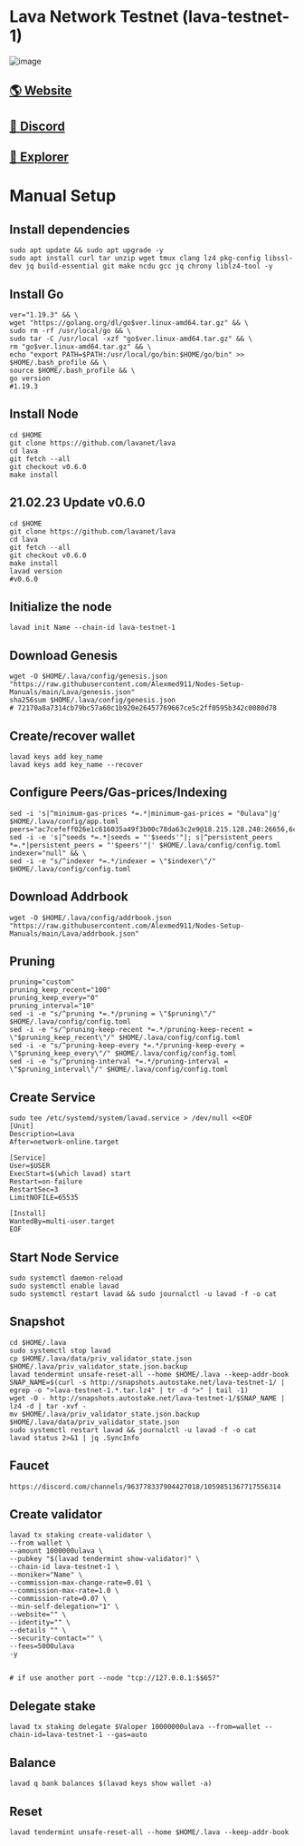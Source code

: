 # Lava Network Testnet (lava-testnet-1)

![image](https://mirror-media.imgix.net/publication-images/gq4KFLkILtGC7LZhNp9Gr.jpeg?height=800&width=1600&h=800&w=1600&auto=compress)

## <a href="https://lavanet.xyz/">🌎 Website </a>
## <a href="https://discord.gg/mCBzfEbYcF">💎 Discord </a>
## <a href="https://lava.explorers.guru/">🚀 Explorer </a>

# Manual Setup

## Install dependencies
```
sudo apt update && sudo apt upgrade -y
sudo apt install curl tar unzip wget tmux clang lz4 pkg-config libssl-dev jq build-essential git make ncdu gcc jq chrony liblz4-tool -y
```
## Install Go
```
ver="1.19.3" && \
wget "https://golang.org/dl/go$ver.linux-amd64.tar.gz" && \
sudo rm -rf /usr/local/go && \
sudo tar -C /usr/local -xzf "go$ver.linux-amd64.tar.gz" && \
rm "go$ver.linux-amd64.tar.gz" && \
echo "export PATH=$PATH:/usr/local/go/bin:$HOME/go/bin" >> $HOME/.bash_profile && \
source $HOME/.bash_profile && \
go version    
#1.19.3
```
## Install Node

```
cd $HOME
git clone https://github.com/lavanet/lava
cd lava
git fetch --all
git checkout v0.6.0
make install
```
## 21.02.23 Update v0.6.0

```
cd $HOME
git clone https://github.com/lavanet/lava
cd lava
git fetch --all
git checkout v0.6.0
make install
lavad version
#v0.6.0
```
## Initialize the node
```
lavad init Name --chain-id lava-testnet-1
```

## Download Genesis
```
wget -O $HOME/.lava/config/genesis.json "https://raw.githubusercontent.com/Alexmed911/Nodes-Setup-Manuals/main/Lava/genesis.json"
sha256sum $HOME/.lava/config/genesis.json
# 72170a8a7314cb79bc57a60c1b920e26457769667ce5c2ff0595b342c0080d78
```
## Create/recover wallet
```
lavad keys add key_name
lavad keys add key_name --recover
```

## Configure Peers/Gas-prices/Indexing
```
sed -i 's|^minimum-gas-prices *=.*|minimum-gas-prices = "0ulava"|g' $HOME/.lava/config/app.toml
peers="ac7cefeff026e1c616035a49f3b00c78da63c2e9@18.215.128.248:26656,6c988ad39fef48abd5504fda547d561fb8a60c3a@130.185.119.243:33656,2c2353c872b0c5af562c518b1aa48a2649a4c927@65.108.199.62:11656,4f9120f706512162fbe4f39aac78b9924efbec58@65.109.92.235:11036,f9190a58670c07f8202abfd9b5b14187b18d755b@144.76.97.251:27656,f120685de6785d8ee0eadfca42407c6e10593e74@144.76.90.130:32656,6641a193a7004447c1b49b8ffb37a90682ce0fb9@65.108.78.116:13656,c19965fe8a1ea3391d61d09cf589bca0781d29fd@162.19.217.52:26656,0516c4d11552b334a683bdb4410fa22ef7e3f8ba@65.21.239.60:11656,dabe2e77bd6b9278f484b34956750e9470527ef7@178.18.246.118:26656,24a2bb2d06343b0f74ed0a6dc1d409ce0d996451@188.40.98.169:27656,b7c3cedc778d93296f179373c3bc6a521e4b682e@65.109.69.160:30656,c678ae0fd7b754615e55bba2589a86e60fc8d45c@136.243.88.91:7140,a65de5f01394199366c182a18d718c9e3ef7f981@159.148.146.132:26656,5c2a752c9b1952dbed075c56c600c3a79b58c395@lava.testnet.peer.autostake.net:27066"
sed -i -e 's|^seeds *=.*|seeds = "'$seeds'"|; s|^persistent_peers *=.*|persistent_peers = "'$peers'"|' $HOME/.lava/config/config.toml
indexer="null" && \
sed -i -e "s/^indexer *=.*/indexer = \"$indexer\"/" $HOME/.lava/config/config.toml
```
## Download Addrbook
```
wget -O $HOME/.lava/config/addrbook.json "https://raw.githubusercontent.com/Alexmed911/Nodes-Setup-Manuals/main/Lava/addrbook.json"
```
## Pruning
```
pruning="custom"
pruning_keep_recent="100"
pruning_keep_every="0"
pruning_interval="10"
sed -i -e "s/^pruning *=.*/pruning = \"$pruning\"/" $HOME/.lava/config/config.toml
sed -i -e "s/^pruning-keep-recent *=.*/pruning-keep-recent = \"$pruning_keep_recent\"/" $HOME/.lava/config/config.toml
sed -i -e "s/^pruning-keep-every *=.*/pruning-keep-every = \"$pruning_keep_every\"/" $HOME/.lava/config/config.toml
sed -i -e "s/^pruning-interval *=.*/pruning-interval = \"$pruning_interval\"/" $HOME/.lava/config/config.toml
```
## Create Service
```
sudo tee /etc/systemd/system/lavad.service > /dev/null <<EOF
[Unit]
Description=Lava
After=network-online.target

[Service]
User=$USER
ExecStart=$(which lavad) start
Restart=on-failure
RestartSec=3
LimitNOFILE=65535

[Install]
WantedBy=multi-user.target
EOF
```
## Start Node Service
```
sudo systemctl daemon-reload
sudo systemctl enable lavad
sudo systemctl restart lavad && sudo journalctl -u lavad -f -o cat
```
## Snapshot
```
cd $HOME/.lava
sudo systemctl stop lavad
cp $HOME/.lava/data/priv_validator_state.json $HOME/.lava/priv_validator_state.json.backup
lavad tendermint unsafe-reset-all --home $HOME/.lava --keep-addr-book
SNAP_NAME=$(curl -s http://snapshots.autostake.net/lava-testnet-1/ | egrep -o ">lava-testnet-1.*.tar.lz4" | tr -d ">" | tail -1)
wget -O - http://snapshots.autostake.net/lava-testnet-1/$SNAP_NAME | lz4 -d | tar -xvf -
mv $HOME/.lava/priv_validator_state.json.backup $HOME/.lava/data/priv_validator_state.json
sudo systemctl restart lavad && journalctl -u lavad -f -o cat
lavad status 2>&1 | jq .SyncInfo
```
## Faucet
```
https://discord.com/channels/963778337904427018/1059851367717556314
```
## Create validator
```
lavad tx staking create-validator \
--from wallet \
--amount 1000000ulava \
--pubkey "$(lavad tendermint show-validator)" \
--chain-id lava-testnet-1 \
--moniker="Name" \
--commission-max-change-rate=0.01 \
--commission-max-rate=1.0 \
--commission-rate=0.07 \
--min-self-delegation="1" \
--website="" \
--identity="" \
--details "" \
--security-contact="" \
--fees=5000ulava 
-y

  
# if use another port --node "tcp://127.0.0.1:$$657"
  ``` 
##  Delegate stake
```
lavad tx staking delegate $Valoper 10000000ulava --from=wallet --chain-id=lava-testnet-1 --gas=auto
```
##  Balance
```
lavad q bank balances $(lavad keys show wallet -a)
```
##  Reset
```
lavad tendermint unsafe-reset-all --home $HOME/.lava --keep-addr-book
